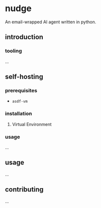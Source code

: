 # nudge
An email-wrapped AI agent written in python.

## introduction 

### tooling

...

## self-hosting

### prerequisites

- `asdf-vm`

### installation 

1. Virtual Environment

### usage

...

## usage

...

## contributing

...
